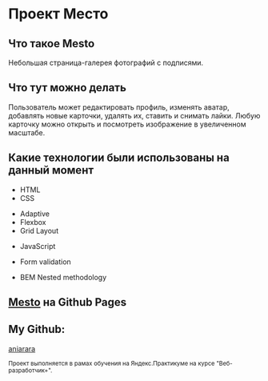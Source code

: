 # Проект **Место**

## Что такое Mesto
Небольшая страница-галерея фотографий с подписями. 

## Что тут можно делать
Пользователь может  редактировать профиль, изменять аватар, добавлять новые карточки, удалять их, ставить и  снимать лайки. Любую карточку можно открыть и посмотреть изображение в увеличенном масштабе.

## Какие технологии были использованы на данный момент
* HTML
* CSS
- Adaptive
- Flexbox
- Grid Layout
* JavaScript
- Form validation
* BEM Nested methodology


## [Mesto](https://aniarara.github.io/mesto-project/) на Github Pages

## My Github:
[aniarara](https://github.com/aniarara)

<sub>Проект выполняется в рамах обучения на Яндекс.Практикуме на курсе "Веб-разработчик+".</sub>